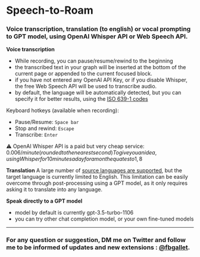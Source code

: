 # Speech-to-Roam

### Voice transcription, translation (to english) or vocal prompting to GPT model, using OpenAI Whisper API or Web Speech API.

**Voice transcription**
- While recording, you can pause/resume/rewind to the beginning
- the transcribed text in your graph will be inserted at the bottom of the current page or appended to the current focused block.
- if you have not entered any OpenAI API Key, or if you disable Whisper, the free Web Speech API will be used to transcribe audio.
- by default, the language will be automatically detected, but you can specify it for better results, using the [ISO 639-1 codes](https://en.wikipedia.org/wiki/List_of_ISO_639-1_codes)

Keyboard hotkeys (available when recording):
- Pause/Resume: `Space bar`
- Stop and rewind: `Escape`
- Transcribe: `Enter`

⚠️ OpenAI Whisper API is a paid but very cheap service:
$0.006 / minute (rounded to the nearest second)
To give you an idea, using Whisper for 10 minutes a day for a month equates to 1,8$

**Translation**
A large number of [source languages are supported](https://platform.openai.com/docs/guides/speech-to-text/supported-languages), but the target language is currently limited to English. This limitation can be easily overcome through post-processing using a GPT model, as it only requires asking it to translate into any language.

**Speak directly to a GPT model**
- model by default is currently gpt-3.5-turbo-1106
- you can try other chat completion model, or your own fine-tuned models

---

### For any question or suggestion, DM me on **Twitter** and follow me to be informed of updates and new extensions : [@fbgallet](https://twitter.com/fbgallet).
